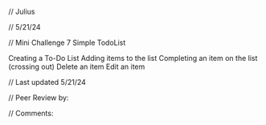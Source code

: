 // Julius

// 5/21/24

// Mini Challenge 7 Simple TodoList

Creating a To-Do List
Adding items to the list
Completing an item on the list (crossing out)
Delete an item
Edit an item

// Last updated 5/21/24

// Peer Review by: 

// Comments: 
